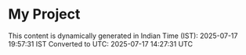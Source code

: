 # My Project

This content is dynamically generated in Indian Time (IST): 2025-07-17 19:57:31 IST
Converted to UTC: 2025-07-17 14:27:31 UTC
